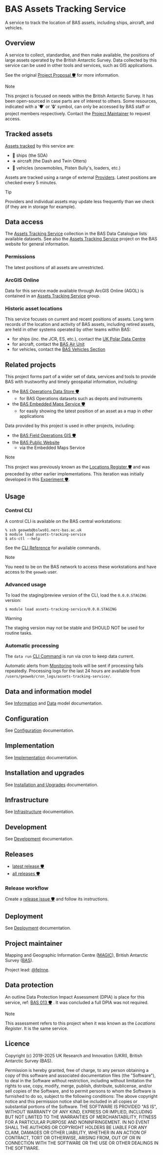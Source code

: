 # BAS Assets Tracking Service

A service to track the location of BAS assets, including ships, aircraft, and vehicles.

## Overview

A service to collect, standardise, and then make available, the positions of large assets operated by the British
Antarctic Survey. Data collected by this service can be used in other tools and services, such as GIS applications.

See the original
[Project Proposal 🛡️](https://gitlab.data.bas.ac.uk/MAGIC/locations-register/-/blob/5c0610db5d9e6cf3b85143910320154d26722415/docs/planning/project-proposal.md)
for more information.

> [!NOTE]
> This project is focused on needs within the British Antarctic Survey. It has been open-sourced in case parts are of
> interest to others. Some resources, indicated with a '🛡' or '🔒' symbol, can only be accessed by BAS staff or
> project members respectively. Contact the [Project Maintainer](#project-maintainer) to request access.

## Tracked assets

[Assets tracked](/docs/tracked-assets.md) by this service are:

- 🚢 ships (the SDA)
- ✈️ aircraft (the Dash and Twin Otters)
- 🚜 vehicles (snowmobiles, Pisten Bully's, loaders, etc.)

Assets are tracked using a range of external [Providers](/docs/providers.md). Latest positions are checked every 5
minutes.

> [!TIP]
> Providers and individual assets may update less frequently than we check (if they are in storage for example).

## Data access

The [Assets Tracking Service](https://data.bas.ac.uk/collections/assets-tracking-service) collection in the BAS Data
Catalogue lists available datasets. See also the
[Assets Tracking Service](https://www.bas.ac.uk/project/assets-tracking-service) project on the BAS website for general
information.

### Permissions

The latest positions of all assets are unrestricted.

### ArcGIS Online

Data for this service made available through ArcGIS Online (AGOL) is contained in an
[Assets Tracking Service](https://bas.maps.arcgis.com/home/group.html?id=3d7f9fac347e413e8528656dfc3ab325#overview)
group.

### Historic asset locations

This service focuses on current and recent positions of assets. Long term records of the location and activity of BAS
assets, including retired assets, are held in other systems operated by other teams within BAS:

- for ships (inc. the JCR, ES, etc.), contact the [UK Polar Data Centre](https://www.bas.ac.uk/data/uk-pdc/)
- for aircraft, contact the [BAS Air Unit](https://www.bas.ac.uk/team/operational-teams/operational-delivery/air-unit/)
- for vehicles, contact the [BAS Vehicles Section](https://www.bas.ac.uk/team/operational-teams/engineering-and-technology/vehicles/)

## Related projects

This project forms part of a wider set of data, services and tools to provide BAS with trustworthy and timely geospatial
information, including:

- the [BAS Operations Data Store 🛡️](https://gitlab.data.bas.ac.uk/MAGIC/ops-data-store)
  - for BAS Operations datasets such as depots and instruments
- the [BAS Embedded Maps Service 🛡️](https://gitlab.data.bas.ac.uk/MAGIC/embedded-maps-service)
  - for easily showing the latest position of an asset as a map in other applications

Data provided by this project is used in other projects, including:

- the [BAS Field Operations GIS 🛡️](https://gitlab.data.bas.ac.uk/MAGIC/operations/field-operations-gis-data)
- the [BAS Public Website](https://www.bas.ac.uk/)
  - via the Embedded Maps Service

> [!NOTE]
> This project was previously known as the [Locations Register 🛡️](https://gitlab.data.bas.ac.uk/MAGIC/locations-register)
> and was preceded by other earlier implementations. This iteration was initially developed in this
> [Experiment 🛡](https://gitlab.data.bas.ac.uk/felnne/pytest-pg-exp).

## Usage

### Control CLI

A control CLI is available on the BAS central workstations:

```text
% ssh geoweb@bslws01.nerc-bas.ac.uk
$ module load assets-tracking-service
$ ats-ctl --help
```

See the [CLI Reference](/docs/cli-reference.md) for available commands.

> [!NOTE]
> You need to be on the BAS network to access these workstations and have access to the `geoweb` user.

### Advanced usage

To load the staging/preview version of the CLI, load the `0.0.0.STAGING` version:

```text
$ module load assets-tracking-service/0.0.0.STAGING
```

> [!WARNING]
> The staging version may not be stable and SHOULD NOT be used for routine tasks.

### Automatic processing

The `data run` [CLI Command](/docs/cli-reference.md#data-commands) is run via cron to keep data current.

Automatic alerts from [Monitoring](/docs/implementation.md#monitoring) tools will be sent if processing fails
repeatedly. Processing logs for the last 24 hours are available from `/users/geoweb/cron_logs/assets-tracking-service/`.

## Data and information model

See [Information](/docs/info-model.md) and [Data](/docs/data-model.md) model documentation.

## Configuration

See [Configuration](/docs/config.md) documentation.

## Implementation

See [Implementation](/docs/implementation.md) documentation.

## Installation and upgrades

See [Installation and Upgrades](/docs/setup) documentation.

## Infrastructure

See [Infrastructure](/docs/infrastructure.md) documentation.

## Development

See [Development](/docs/dev.md) documentation.

## Releases

- [latest release 🛡️](https://gitlab.data.bas.ac.uk/MAGIC/assets-tracking-service/-/releases/permalink/latest)
- [all releases 🛡️](https://gitlab.data.bas.ac.uk/MAGIC/assets-tracking-service/-/releases)

### Release workflow

Create a
[release issue 🛡️](https://gitlab.data.bas.ac.uk/MAGIC/assets-tracking-service/-/issues/new?issue[title]=x.x.x%20release&issuable_template=release)
and follow its instructions.

## Deployment

See [Deployment](/docs/deploy.md) documentation.

## Project maintainer

Mapping and Geographic Information Centre ([MAGIC](https://www.bas.ac.uk/teams/magic)), British Antarctic Survey
([BAS](https://www.bas.ac.uk)).

Project lead: [@felnne](https://www.bas.ac.uk/profile/felnne).

## Data protection

An outline Data Protection Impact Assessment (DPIA) is place for this service, ref:
[BAS 013 🛡️](https://nercacuk.sharepoint.com/:w:/s/BASMagicTeam/ETpmcrClJ6RBkO4gCuoflQsBaCbrxvFFJkSwm3wEwxCTCw?e=Hif0Vd)
. It was concluded a full DPIA was not required.

> [!NOTE]
> This assessment refers to this project when it was known as the *Locations Register*. It is the same service.

## Licence

Copyright (c) 2019-2025 UK Research and Innovation (UKRI), British Antarctic Survey (BAS).

Permission is hereby granted, free of charge, to any person obtaining a copy
of this software and associated documentation files (the "Software"), to deal
in the Software without restriction, including without limitation the rights
to use, copy, modify, merge, publish, distribute, sublicense, and/or sell
copies of the Software, and to permit persons to whom the Software is
furnished to do so, subject to the following conditions:
The above copyright notice and this permission notice shall be included in all
copies or substantial portions of the Software.
THE SOFTWARE IS PROVIDED "AS IS", WITHOUT WARRANTY OF ANY KIND, EXPRESS OR
IMPLIED, INCLUDING BUT NOT LIMITED TO THE WARRANTIES OF MERCHANTABILITY,
FITNESS FOR A PARTICULAR PURPOSE AND NONINFRINGEMENT. IN NO EVENT SHALL THE
AUTHORS OR COPYRIGHT HOLDERS BE LIABLE FOR ANY CLAIM, DAMAGES OR OTHER
LIABILITY, WHETHER IN AN ACTION OF CONTRACT, TORT OR OTHERWISE, ARISING FROM,
OUT OF OR IN CONNECTION WITH THE SOFTWARE OR THE USE OR OTHER DEALINGS IN THE
SOFTWARE.
